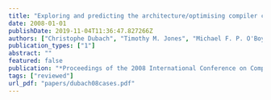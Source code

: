 ```yaml
---
title: "Exploring and predicting the architecture/optimising compiler co-design space"
date: 2008-01-01
publishDate: 2019-11-04T11:36:47.827266Z
authors: ["Christophe Dubach", "Timothy M. Jones", "Michael F. P. O'Boyle"]
publication_types: ["1"]
abstract: ""
featured: false
publication: "*Proceedings of the 2008 International Conference on Compilers, Architecture and Synthesis for Embedded Systems*"
tags: ["reviewed"]
url_pdf: "papers/dubach08cases.pdf"
---
```


